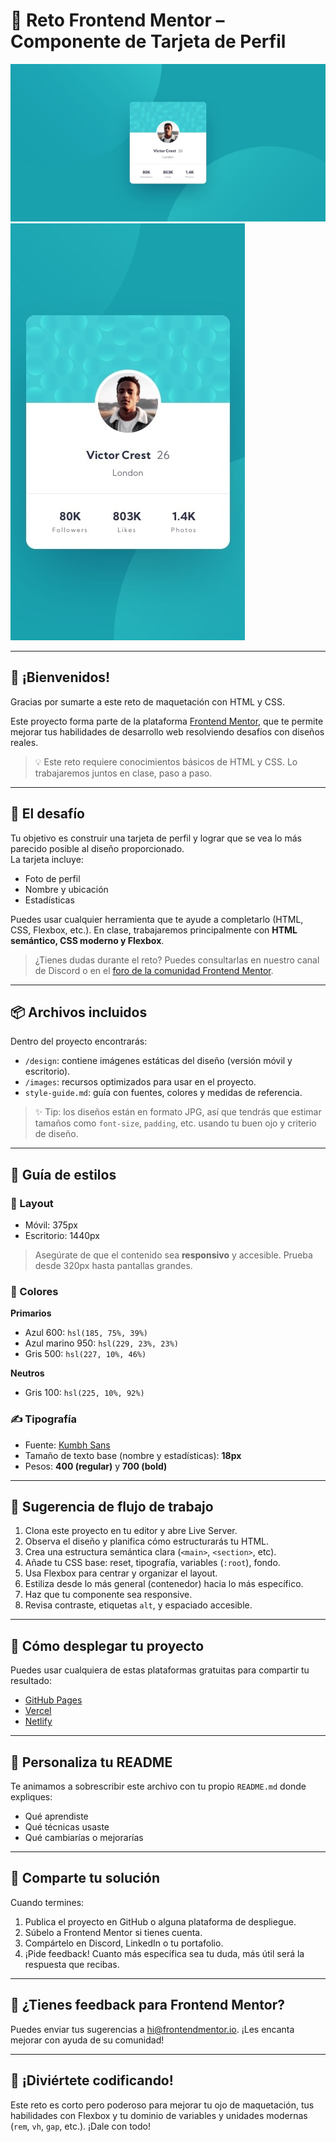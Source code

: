 # 💼 Reto Frontend Mentor – Componente de Tarjeta de Perfil

![Vista previa del diseño](./design/desktop-design.jpg)
![Vista previa del diseño mobile](./design/mobile-design.jpg)

---

## 👋 ¡Bienvenidos!

Gracias por sumarte a este reto de maquetación con HTML y CSS.

Este proyecto forma parte de la plataforma [Frontend Mentor](https://www.frontendmentor.io), que te permite mejorar tus habilidades de desarrollo web resolviendo desafíos con diseños reales.

> 💡 Este reto requiere conocimientos básicos de HTML y CSS. Lo trabajaremos juntos en clase, paso a paso.

---

## 🎯 El desafío

Tu objetivo es construir una tarjeta de perfil y lograr que se vea lo más parecido posible al diseño proporcionado.  
La tarjeta incluye:

- Foto de perfil
- Nombre y ubicación
- Estadísticas

Puedes usar cualquier herramienta que te ayude a completarlo (HTML, CSS, Flexbox, etc.). En clase, trabajaremos principalmente con **HTML semántico, CSS moderno y Flexbox**.

> ¿Tienes dudas durante el reto? Puedes consultarlas en nuestro canal de Discord o en el [foro de la comunidad Frontend Mentor](https://www.frontendmentor.io/community).

---

## 📦 Archivos incluidos

Dentro del proyecto encontrarás:

- `/design`: contiene imágenes estáticas del diseño (versión móvil y escritorio).
- `/images`: recursos optimizados para usar en el proyecto.
- `style-guide.md`: guía con fuentes, colores y medidas de referencia.

> ✨ Tip: los diseños están en formato JPG, así que tendrás que estimar tamaños como `font-size`, `padding`, etc. usando tu buen ojo y criterio de diseño.

---

## 🎨 Guía de estilos

### 📐 Layout

- Móvil: 375px
- Escritorio: 1440px

> Asegúrate de que el contenido sea **responsivo** y accesible. Prueba desde 320px hasta pantallas grandes.

### 🎯 Colores

**Primarios**

- Azul 600: `hsl(185, 75%, 39%)`
- Azul marino 950: `hsl(229, 23%, 23%)`
- Gris 500: `hsl(227, 10%, 46%)`

**Neutros**

- Gris 100: `hsl(225, 10%, 92%)`

### ✍️ Tipografía

- Fuente: [Kumbh Sans](https://fonts.google.com/specimen/Kumbh+Sans)
- Tamaño de texto base (nombre y estadísticas): **18px**
- Pesos: **400 (regular)** y **700 (bold)**

---

## 🧠 Sugerencia de flujo de trabajo

1. Clona este proyecto en tu editor y abre Live Server.
2. Observa el diseño y planifica cómo estructurarás tu HTML.
3. Crea una estructura semántica clara (`<main>`, `<section>`, etc).
4. Añade tu CSS base: reset, tipografía, variables (`:root`), fondo.
5. Usa Flexbox para centrar y organizar el layout.
6. Estiliza desde lo más general (contenedor) hacia lo más específico.
7. Haz que tu componente sea responsive.
8. Revisa contraste, etiquetas `alt`, y espaciado accesible.

---

## 🚀 Cómo desplegar tu proyecto

Puedes usar cualquiera de estas plataformas gratuitas para compartir tu resultado:

- [GitHub Pages](https://pages.github.com/)
- [Vercel](https://vercel.com/)
- [Netlify](https://www.netlify.com/)

---

## 🧾 Personaliza tu README

Te animamos a sobrescribir este archivo con tu propio `README.md` donde expliques:

- Qué aprendiste
- Qué técnicas usaste
- Qué cambiarías o mejorarías

---

## 📣 Comparte tu solución

Cuando termines:

1. Publica el proyecto en GitHub o alguna plataforma de despliegue.
2. Súbelo a Frontend Mentor si tienes cuenta.
3. Compártelo en Discord, LinkedIn o tu portafolio.
4. ¡Pide feedback! Cuanto más específica sea tu duda, más útil será la respuesta que recibas.

---

## 💬 ¿Tienes feedback para Frontend Mentor?

Puedes enviar tus sugerencias a hi@frontendmentor.io. ¡Les encanta mejorar con ayuda de su comunidad!

---

## 🎉 ¡Diviértete codificando!

Este reto es corto pero poderoso para mejorar tu ojo de maquetación, tus habilidades con Flexbox y tu dominio de variables y unidades modernas (`rem`, `vh`, `gap`, etc.). ¡Dale con todo!
